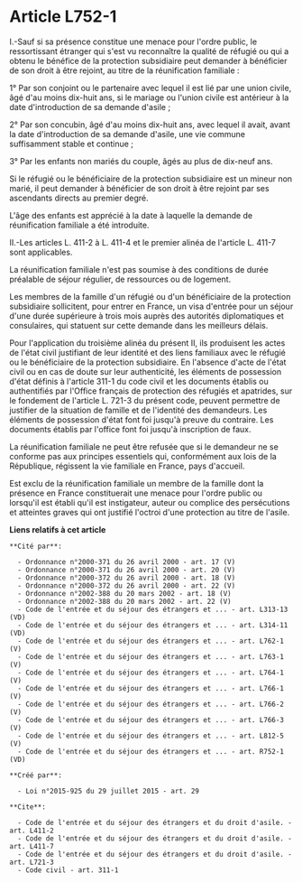 # Article L752-1

I.-Sauf si sa présence constitue une menace pour l'ordre public, le ressortissant étranger qui s'est vu reconnaître la
qualité de réfugié ou qui a obtenu le bénéfice de la protection subsidiaire peut demander à bénéficier de son droit à être
rejoint, au titre de la réunification familiale : 

1° Par son conjoint ou le partenaire avec lequel il est lié par une union civile, âgé d'au moins dix-huit ans, si le mariage
ou l'union civile est antérieur à la date d'introduction de sa demande d'asile ; 

2° Par son concubin, âgé d'au moins dix-huit ans, avec lequel il avait, avant la date d'introduction de sa demande d'asile,
une vie commune suffisamment stable et continue ; 

3° Par les enfants non mariés du couple, âgés au plus de dix-neuf ans. 

Si le réfugié ou le bénéficiaire de la protection subsidiaire est un mineur non marié, il peut demander à bénéficier de son
droit à être rejoint par ses ascendants directs au premier degré. 

L'âge des enfants est apprécié à la date à laquelle la demande de réunification familiale a été introduite. 

II.-Les articles L. 411-2 à L. 411-4 et le premier alinéa de l'article L. 411-7 sont applicables. 

La réunification familiale n'est pas soumise à des conditions de durée préalable de séjour régulier, de ressources ou de
logement. 

Les membres de la famille d'un réfugié ou d'un bénéficiaire de la protection subsidiaire sollicitent, pour entrer en France,
un visa d'entrée pour un séjour d'une durée supérieure à trois mois auprès des autorités diplomatiques et consulaires, qui
statuent sur cette demande dans les meilleurs délais. 

Pour l'application du troisième alinéa du présent II, ils produisent les actes de l'état civil justifiant de leur identité et
des liens familiaux avec le réfugié ou le bénéficiaire de la protection subsidiaire. En l'absence d'acte de l'état civil ou
en cas de doute sur leur authenticité, les éléments de possession d'état définis à l'article 311-1 du code civil et les
documents établis ou authentifiés par l'Office français de protection des réfugiés et apatrides, sur le fondement de
l'article L. 721-3 du présent code, peuvent permettre de justifier de la situation de famille et de l'identité des
demandeurs. Les éléments de possession d'état font foi jusqu'à preuve du contraire. Les documents établis par l'office font
foi jusqu'à inscription de faux. 

La réunification familiale ne peut être refusée que si le demandeur ne se conforme pas aux principes essentiels qui,
conformément aux lois de la République, régissent la vie familiale en France, pays d'accueil. 

Est exclu de la réunification familiale un membre de la famille dont la présence en France constituerait une menace pour
l'ordre public ou lorsqu'il est établi qu'il est instigateur, auteur ou complice des persécutions et atteintes graves qui ont
justifié l'octroi d'une protection au titre de l'asile.

**Liens relatifs à cet article**

	**Cité par**:

	  - Ordonnance n°2000-371 du 26 avril 2000 - art. 17 (V)
	  - Ordonnance n°2000-371 du 26 avril 2000 - art. 20 (V)
	  - Ordonnance n°2000-372 du 26 avril 2000 - art. 18 (V)
	  - Ordonnance n°2000-372 du 26 avril 2000 - art. 22 (V)
	  - Ordonnance n°2002-388 du 20 mars 2002 - art. 18 (V)
	  - Ordonnance n°2002-388 du 20 mars 2002 - art. 22 (V)
	  - Code de l'entrée et du séjour des étrangers et ... - art. L313-13 (VD)
	  - Code de l'entrée et du séjour des étrangers et ... - art. L314-11 (VD)
	  - Code de l'entrée et du séjour des étrangers et ... - art. L762-1 (V)
	  - Code de l'entrée et du séjour des étrangers et ... - art. L763-1 (V)
	  - Code de l'entrée et du séjour des étrangers et ... - art. L764-1 (V)
	  - Code de l'entrée et du séjour des étrangers et ... - art. L766-1 (V)
	  - Code de l'entrée et du séjour des étrangers et ... - art. L766-2 (V)
	  - Code de l'entrée et du séjour des étrangers et ... - art. L766-3 (V)
	  - Code de l'entrée et du séjour des étrangers et ... - art. L812-5 (V)
	  - Code de l'entrée et du séjour des étrangers et ... - art. R752-1 (VD)

	**Créé par**:

	  - Loi n°2015-925 du 29 juillet 2015 - art. 29

	**Cite**:

	  - Code de l'entrée et du séjour des étrangers et du droit d'asile. - art. L411-2
	  - Code de l'entrée et du séjour des étrangers et du droit d'asile. - art. L411-7
	  - Code de l'entrée et du séjour des étrangers et du droit d'asile. - art. L721-3
	  - Code civil - art. 311-1
